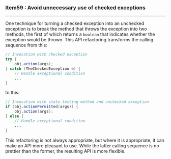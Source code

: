 ### Item59 : Avoid unnecessary use of checked exceptions

----------

One technique for turning a checked exception into an unchecked exception is to break the method that throws the exception into two methods, the first of which returns a `boolean` that indicates whether the exception would be thrown. This API refactoring transforms the calling sequence from this:

```java
// Invocation with checked exception
try {
	obj.action(args);
} catch (TheCheckedException e) {
	// Handle exceptional condition
	...
}
```

to this:

```java
// Invocation with state-testing method and unchecked exception
if (obj.actionPermitted(args)) {
	obj.action(args);
} else {
	// Handle exceptional condition
	...
}
```

This refactoring is not always appropriate, but where it is appropriate, it can make an API more pleasant to use. While the latter calling sequence is no prettier than the former, the resulting API is more flexible.